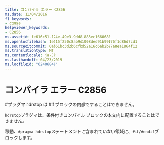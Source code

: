 ```yaml
---
title: コンパイラ エラー C2856
ms.date: 11/04/2016
f1_keywords:
- C2856
helpviewer_keywords:
- C2856
ms.assetid: fe616c51-124e-49e3-9dd8-883ec1660680
ms.openlocfilehash: 1e515f250c8ab9d1008ded91b99176f1d86d7cd1
ms.sourcegitcommit: 0ab61bc3d2b6cfbd52a16c6ab2b97a8ea1864f12
ms.translationtype: MT
ms.contentlocale: ja-JP
ms.lasthandoff: 04/23/2019
ms.locfileid: "62406848"
---
```

# <a name="compiler-error-c2856"></a>コンパイラ エラー C2856

\#プラグマ hdrstop は #if ブロックの内部ですることはできません。

`hdrstop`プラグマは、条件付きコンパイル ブロックの本文内に配置することはできません。

移動、`#pragma hdrstop`ステートメントに含まれていない領域に、`#if/#endif`ブロックします。